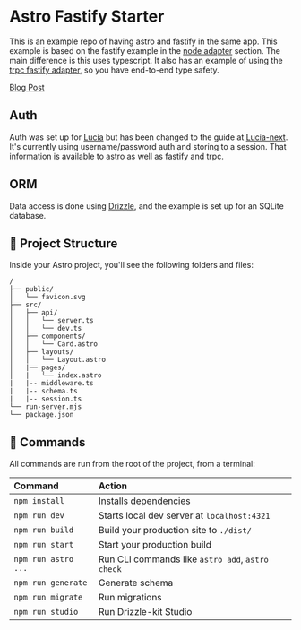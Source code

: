# Astro Fastify Starter

This is an example repo of having astro and fastify in the same app.
This example is based on the fastify example in the
[node adapter](https://docs.astro.build/en/guides/integrations-guide/node/#middleware) section.
The main difference is this uses typescript. It also has an example of using the
[trpc fastify adapter](https://trpc.io/docs/server/adapters/fastify), so you have end-to-end type safety.

[Blog Post](https://brian-kimball.com/blog/fastify-astro-starter)

## Auth

Auth was set up for [Lucia](https://lucia-auth.com/)
but has been changed to the guide at [Lucia-next](https://lucia-next.pages.dev/).
It's currently using username/password auth and storing to a session.
That information is available to astro as well as fastify and trpc.

## ORM

Data access is done using [Drizzle](https://orm.drizzle.team/), and the example is set up for an SQLite database.

## 🚀 Project Structure

Inside your Astro project, you'll see the following folders and files:

```text
/
├── public/
│   └── favicon.svg
├── src/
│   ├── api/
│   │   └── server.ts
│   │   └── dev.ts
│   ├── components/
│   │   └── Card.astro
│   ├── layouts/
│   │   └── Layout.astro
│   |── pages/
│   |   └── index.astro
|   |-- middleware.ts
|   |-- schema.ts
|   |-- session.ts
└── run-server.mjs
└── package.json
```

## 🧞 Commands

All commands are run from the root of the project, from a terminal:

| Command                   | Action                                           |
|:--------------------------|:-------------------------------------------------|
| `npm install`             | Installs dependencies                            |
| `npm run dev`             | Starts local dev server at `localhost:4321`      |
| `npm run build`           | Build your production site to `./dist/`          |
| `npm run start`           | Start your production build                      |
| `npm run astro ...`       | Run CLI commands like `astro add`, `astro check` |
| `npm run generate`        | Generate schema                                  |
| `npm run migrate`         | Run migrations                                   |
| `npm run studio`          | Run Drizzle-kit Studio                           |
